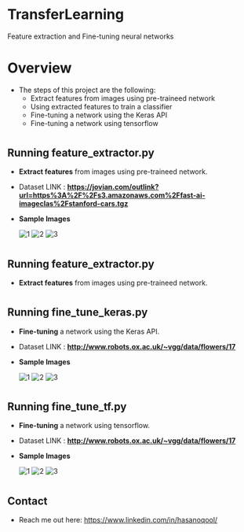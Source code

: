# TransferLearning
Feature extraction and Fine-tuning neural networks

# Overview
* The steps of this project are the following:
    * Extract features from images using pre-traineed network
    * Using extracted features to train a classifier
    * Fine-tuning a network using the Keras API
    * Fine-tuning a network using tensorflow

#
## Running feature_extractor.py
* <b>Extract features</b> from images using pre-traineed network.
* Dataset LINK : <b>https://jovian.com/outlink?url=https%3A%2F%2Fs3.amazonaws.com%2Ffast-ai-imageclas%2Fstanford-cars.tgz</b>

* <b>Sample Images</b>

    ![1](https://github.com/hasanoqool/TransferLearning/blob/main/images/00001.jpg)
    ![2](https://github.com/hasanoqool/TransferLearning/blob/main/images/00002.jpg)
    ![3](https://github.com/hasanoqool/TransferLearning/blob/main/images/00003.jpg)

#
## Running feature_extractor.py
* <b>Extract features</b> from images using pre-traineed network.

#
## Running fine_tune_keras.py
* <b>Fine-tuning</b> a network using the Keras API.
* Dataset LINK : <b>http://www.robots.ox.ac.uk/~vgg/data/flowers/17</b>

* <b>Sample Images</b>

    ![1](https://github.com/hasanoqool/TransferLearning/blob/main/images/1.jpg)
    ![2](https://github.com/hasanoqool/TransferLearning/blob/main/images/2.jpg)
    ![3](https://github.com/hasanoqool/TransferLearning/blob/main/images/3.jpg)

#
## Running fine_tune_tf.py
* <b>Fine-tuning</b> a network using tensorflow.
* Dataset LINK : <b>http://www.robots.ox.ac.uk/~vgg/data/flowers/17</b>

* <b>Sample Images</b>

    ![1](https://github.com/hasanoqool/TransferLearning/blob/main/images/4.jpg)
    ![2](https://github.com/hasanoqool/TransferLearning/blob/main/images/5.jpg)
    ![3](https://github.com/hasanoqool/TransferLearning/blob/main/images/6.jpg)

#
## Contact
* Reach me out here: https://www.linkedin.com/in/hasanoqool/
#